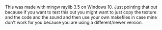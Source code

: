 This was made with mingw raylib 3.5 on Windows 10. Just pointing that out because if you want to test this out you might want to just copy the texture and the code and the sound and then use your own makefiles in case mine don't work for you because you are using a different/newer version.
